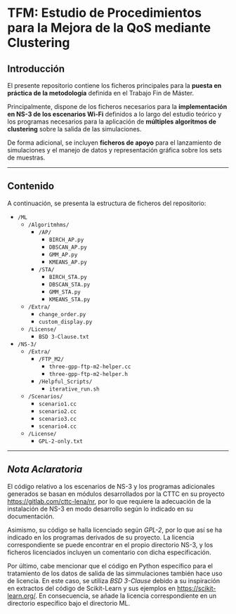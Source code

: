 # TFM: Estudio de Procedimientos para la Mejora de la QoS mediante Clustering

## Introducción

El presente repositorio contiene los ficheros principales para la **puesta en práctica de la metodología** definida en el Trabajo Fin de Máster. 

Principalmente, dispone de los ficheros necesarios para la **implementación en NS-3 de los escenarios Wi-Fi** definidos a lo largo del estudio teórico y los programas necesarios para la aplicación de **múltiples algoritmos de clustering** sobre la salida de las simulaciones.

De forma adicional, se incluyen **ficheros de apoyo** para el lanzamiento de simulaciones y el manejo de datos y representación gráfica sobre los sets de muestras.

---

## Contenido
A continuación, se presenta la estructura de ficheros del repositorio:

- `/ML`
  - `/Algoritmhms/`
    - `/AP/`
      - `BIRCH_AP.py`
      - `DBSCAN_AP.py`
      - `GMM_AP.py`
      - `KMEANS_AP.py`
    - `/STA/`
      - `BIRCH_STA.py`
      - `DBSCAN_STA.py`
      - `GMM_STA.py`
      - `KMEANS_STA.py`
  - `/Extra/`
    - `change_order.py`
    - `custom_display.py`
  - `/License/`
    - `BSD 3-Clause.txt`
- `/NS-3/`
  - `/Extra/`
    - `/FTP_M2/`
      - `three-gpp-ftp-m2-helper.cc`
      - `three-gpp-ftp-m2-helper.h`
    - `/Helpful_Scripts/`
      - `iterative_run.sh`
  - `/Scenarios/`
    - `scenario1.cc`
    - `scenario2.cc`
    - `scenario3.cc`
    - `scenario4.cc`
  - `/License/`
    - `GPL-2-only.txt`
    
---
    
## *Nota Aclaratoria*

El código relativo a los escenarios de NS-3 y los programas adicionales generados se basan en módulos desarrollados por la CTTC en su proyecto https://gitlab.com/cttc-lena/nr, por lo que requiere la adecuación de la instalación de NS-3 en modo desarrollo según lo indicado en su documentación.

Asimismo, su código se halla licenciado según *GPL-2*, por lo que así se ha indicado en los programas derivados de su proyecto. La licencia correspondiente se puede encontrar en el propio directorio NS-3, y los ficheros licenciados incluyen un comentario con dicha especificación.

Por último, cabe mencionar que el código en Python específico para el tratamiento de los datos de salida de las simmulaciones también hace uso de licencia. En este caso, se utiliza *BSD 3-Clause* debido a su inspiración en extractos del código de Scikit-Learn y sus ejemplos en https://scikit-learn.org/. En consecuencia, se añade la licencia correspondiente en un directorio específico bajo el directorio ML.
